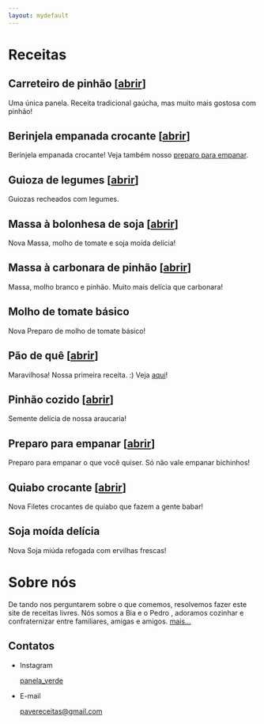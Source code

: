 ```yaml
---
layout: mydefault
---
```

# Receitas

## Carreteiro de pinhão [[abrir](./receitas/carreteiro_de_pinhao.md)] 

Uma única panela. Receita tradicional gaúcha, mas muito mais gostosa com pinhão!  <i class="fas fa-seedling"></i>

## Berinjela empanada crocante [[abrir](./receitas/berinjela_empanada_crocante.md)] 

Berinjela empanada crocante! Veja também nosso [preparo para empanar](./receitas/preparo_para_empanar.md). 

## Guioza de legumes [[abrir](./receitas/guioza_de_legumes.md)]

Guiozas recheados com legumes.

## Massa à bolonhesa de soja [[abrir](./receitas/massa_a_bolonhesa_de_soja.md)]

<span class="badge badge-warning">Nova</span> Massa, molho de tomate e soja moída delícia! <i class="fas fa-laugh"></i>

## Massa à carbonara de pinhão [[abrir](./receitas/massa_a_carbonara_de_pinhao.md)]

Massa, molho branco e pinhão. Muito mais delícia que carbonara! <i class="fas fa-seedling"></i>

## Molho de tomate básico

<span class="badge badge-warning">Nova</span> Preparo de molho de tomate básico! <i class="fas fa-laugh-wink"></i>

## Pão de quê [[abrir](./receitas/pao_de_que.md)]

<span class="badge badge-success">Maravilhosa!</span> Nossa primeira receita. :)
Veja [aqui](/receitas/pao_de_que.md)!

## Pinhão cozido [[abrir](./receitas/pinhao_cozido.md)] 

Semente delícia de nossa araucaria!  <i class="fas fa-seedling"></i>

## Preparo para empanar [[abrir](./receitas/preparo_para_empanar.md)]

Preparo para empanar o que você quiser. Só não vale empanar bichinhos! <i class="fas fa-seedling"></i> <i class="fas fa-smile-wink"></i>

## Quiabo crocante [[abrir](./receitas/quiabo_crocante.md)]

<span class="badge badge-warning">Nova</span> Filetes crocantes de quiabo que fazem a gente babar! <i class="fas fa-laugh-wink"></i>

## Soja moída delícia

<span class="badge badge-warning">Nova</span> Soja miúda refogada com ervilhas frescas! <i class="fas fa-grin-stars"></i>

# Sobre nós

De tando nos perguntarem sobre o que comemos, resolvemos fazer este site de receitas livres. Nós somos a Bia <i class="fas fa-smile-beam"></i> e o Pedro <i class="fas fa-laugh-wink"></i>, adoramos cozinhar e confraternizar entre familiares, amigas e amigos. [mais...](./sobre.md)

## Contatos

* Instagram

  <a href="https://www.instagram.com/panela_verde/"><i class="fab fa-instagram"></i> panela_verde</a>

* E-mail

  [pavereceitas@gmail.com](mailto:pavereceitas@gmail.com)
